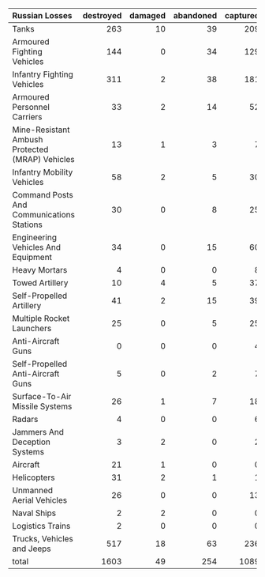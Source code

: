 | Russian Losses                                   |   destroyed |   damaged |   abandoned |   captured |   total |
|:-------------------------------------------------|------------:|----------:|------------:|-----------:|--------:|
| Tanks                                            |         263 |        10 |          39 |        209 |     521 |
| Armoured Fighting Vehicles                       |         144 |         0 |          34 |        129 |     307 |
| Infantry Fighting Vehicles                       |         311 |         2 |          38 |        181 |     532 |
| Armoured Personnel Carriers                      |          33 |         2 |          14 |         52 |     101 |
| Mine-Resistant Ambush Protected  (MRAP) Vehicles |          13 |         1 |           3 |          7 |      24 |
| Infantry Mobility Vehicles                       |          58 |         2 |           5 |         30 |      95 |
| Command Posts And Communications Stations        |          30 |         0 |           8 |         25 |      63 |
| Engineering Vehicles And Equipment               |          34 |         0 |          15 |         60 |     109 |
| Heavy Mortars                                    |           4 |         0 |           0 |          8 |      12 |
| Towed Artillery                                  |          10 |         4 |           5 |         37 |      56 |
| Self-Propelled Artillery                         |          41 |         2 |          15 |         39 |      97 |
| Multiple Rocket Launchers                        |          25 |         0 |           5 |         25 |      55 |
| Anti-Aircraft Guns                               |           0 |         0 |           0 |          4 |       4 |
| Self-Propelled Anti-Aircraft Guns                |           5 |         0 |           2 |          7 |      14 |
| Surface-To-Air Missile Systems                   |          26 |         1 |           7 |         18 |      52 |
| Radars                                           |           4 |         0 |           0 |          6 |      10 |
| Jammers And Deception Systems                    |           3 |         2 |           0 |          2 |       7 |
| Aircraft                                         |          21 |         1 |           0 |          0 |      22 |
| Helicopters                                      |          31 |         2 |           1 |          1 |      35 |
| Unmanned Aerial Vehicles                         |          26 |         0 |           0 |         13 |      39 |
| Naval Ships                                      |           2 |         2 |           0 |          0 |       4 |
| Logistics Trains                                 |           2 |         0 |           0 |          0 |       2 |
| Trucks, Vehicles and Jeeps                       |         517 |        18 |          63 |        236 |     834 |
| total                                            |        1603 |        49 |         254 |       1089 |    2995 |